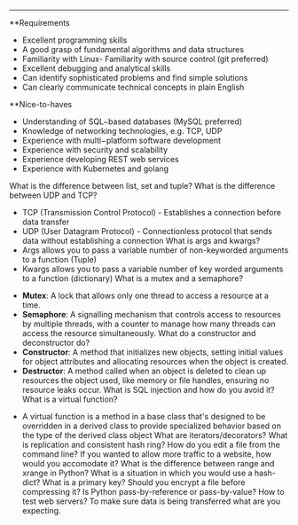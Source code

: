 ***
**Requirements  
- Excellent programming skills
- A good grasp of fundamental algorithms and data structures
- Familiarity with Linux- Familiarity with source control (git preferred)
- Excellent debugging and analytical skills
- Can identify sophisticated problems and find simple solutions
- Can clearly communicate technical concepts in plain English  

**Nice-to-haves  
- Understanding of SQL−based databases (MySQL preferred)
- Knowledge of networking technologies, e.g. TCP, UDP
- Experience with multi−platform software development
- Experience with security and scalability
- Experience developing REST web services
- Experience with Kubernetes and golang

What is the difference between list, set and tuple?
What is the difference between UDP and TCP?
* TCP (Transmission Control Protocol) - Establishes a connection before data transfer
* UDP (User Datagram Protocol) - Connectionless protocol that sends data without establishing a connection
What is args and kwargs?
* Args allows you to pass a variable number of non-keyworded arguments to a function (Tuple)
* Kwargs allows you to pass a variable number of key worded arguments to a function (dictionary)
What is a mutex and a semaphore?
- **Mutex**: A lock that allows only one thread to access a resource at a time.
- **Semaphore**: A signalling mechanism that controls access to resources by multiple threads, with a counter to manage how many threads can access the resource simultaneously.
What do a constructor and deconstructor do?
- **Constructor**: A method that initializes new objects, setting initial values for object attributes and allocating resources when the object is created.
- **Destructor**: A method called when an object is deleted to clean up resources the object used, like memory or file handles, ensuring no resource leaks occur.
What is SQL injection and how do you avoid it?
What is a virtual function?
* A virtual function is a method in a base class that's designed to be overridden in a derived class to provide specialized behavior based on the type of the derived class object
What are iterators/decorators?
What is replication and consistent hash ring?
How do you edit a file from the command line?
If you wanted to allow more traffic to a website, how would you accomodate it?
What is the difference between range and xrange in Python?
What is a situation in which you would use a hash-dict?
What is a primary key?
Should you encrypt a file before compressing it?
Is Python pass-by-reference or pass-by-value?
How to test web servers?
To make sure data is being transferred what are you expecting.
